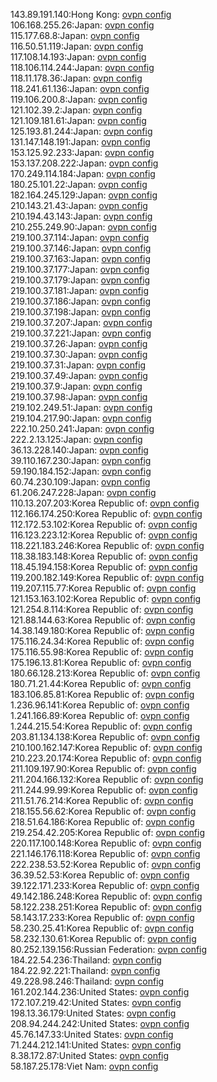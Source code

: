 143.89.191.140:Hong Kong: [ovpn config](vpn/143_89_191_140.ovpn)  
106.168.255.26:Japan: [ovpn config](vpn/106_168_255_26.ovpn)  
115.177.68.8:Japan: [ovpn config](vpn/115_177_68_8.ovpn)  
116.50.51.119:Japan: [ovpn config](vpn/116_50_51_119.ovpn)  
117.108.14.193:Japan: [ovpn config](vpn/117_108_14_193.ovpn)  
118.106.114.244:Japan: [ovpn config](vpn/118_106_114_244.ovpn)  
118.11.178.36:Japan: [ovpn config](vpn/118_11_178_36.ovpn)  
118.241.61.136:Japan: [ovpn config](vpn/118_241_61_136.ovpn)  
119.106.200.8:Japan: [ovpn config](vpn/119_106_200_8.ovpn)  
121.102.39.2:Japan: [ovpn config](vpn/121_102_39_2.ovpn)  
121.109.181.61:Japan: [ovpn config](vpn/121_109_181_61.ovpn)  
125.193.81.244:Japan: [ovpn config](vpn/125_193_81_244.ovpn)  
131.147.148.191:Japan: [ovpn config](vpn/131_147_148_191.ovpn)  
153.125.92.233:Japan: [ovpn config](vpn/153_125_92_233.ovpn)  
153.137.208.222:Japan: [ovpn config](vpn/153_137_208_222.ovpn)  
170.249.114.184:Japan: [ovpn config](vpn/170_249_114_184.ovpn)  
180.25.101.22:Japan: [ovpn config](vpn/180_25_101_22.ovpn)  
182.164.245.129:Japan: [ovpn config](vpn/182_164_245_129.ovpn)  
210.143.21.43:Japan: [ovpn config](vpn/210_143_21_43.ovpn)  
210.194.43.143:Japan: [ovpn config](vpn/210_194_43_143.ovpn)  
210.255.249.90:Japan: [ovpn config](vpn/210_255_249_90.ovpn)  
219.100.37.114:Japan: [ovpn config](vpn/219_100_37_114.ovpn)  
219.100.37.146:Japan: [ovpn config](vpn/219_100_37_146.ovpn)  
219.100.37.163:Japan: [ovpn config](vpn/219_100_37_163.ovpn)  
219.100.37.177:Japan: [ovpn config](vpn/219_100_37_177.ovpn)  
219.100.37.179:Japan: [ovpn config](vpn/219_100_37_179.ovpn)  
219.100.37.181:Japan: [ovpn config](vpn/219_100_37_181.ovpn)  
219.100.37.186:Japan: [ovpn config](vpn/219_100_37_186.ovpn)  
219.100.37.198:Japan: [ovpn config](vpn/219_100_37_198.ovpn)  
219.100.37.207:Japan: [ovpn config](vpn/219_100_37_207.ovpn)  
219.100.37.221:Japan: [ovpn config](vpn/219_100_37_221.ovpn)  
219.100.37.26:Japan: [ovpn config](vpn/219_100_37_26.ovpn)  
219.100.37.30:Japan: [ovpn config](vpn/219_100_37_30.ovpn)  
219.100.37.31:Japan: [ovpn config](vpn/219_100_37_31.ovpn)  
219.100.37.49:Japan: [ovpn config](vpn/219_100_37_49.ovpn)  
219.100.37.9:Japan: [ovpn config](vpn/219_100_37_9.ovpn)  
219.100.37.98:Japan: [ovpn config](vpn/219_100_37_98.ovpn)  
219.102.249.51:Japan: [ovpn config](vpn/219_102_249_51.ovpn)  
219.104.217.90:Japan: [ovpn config](vpn/219_104_217_90.ovpn)  
222.10.250.241:Japan: [ovpn config](vpn/222_10_250_241.ovpn)  
222.2.13.125:Japan: [ovpn config](vpn/222_2_13_125.ovpn)  
36.13.228.140:Japan: [ovpn config](vpn/36_13_228_140.ovpn)  
39.110.167.230:Japan: [ovpn config](vpn/39_110_167_230.ovpn)  
59.190.184.152:Japan: [ovpn config](vpn/59_190_184_152.ovpn)  
60.74.230.109:Japan: [ovpn config](vpn/60_74_230_109.ovpn)  
61.206.247.228:Japan: [ovpn config](vpn/61_206_247_228.ovpn)  
110.13.207.203:Korea Republic of: [ovpn config](vpn/110_13_207_203.ovpn)  
112.166.174.250:Korea Republic of: [ovpn config](vpn/112_166_174_250.ovpn)  
112.172.53.102:Korea Republic of: [ovpn config](vpn/112_172_53_102.ovpn)  
116.123.223.12:Korea Republic of: [ovpn config](vpn/116_123_223_12.ovpn)  
118.221.183.246:Korea Republic of: [ovpn config](vpn/118_221_183_246.ovpn)  
118.38.183.148:Korea Republic of: [ovpn config](vpn/118_38_183_148.ovpn)  
118.45.194.158:Korea Republic of: [ovpn config](vpn/118_45_194_158.ovpn)  
119.200.182.149:Korea Republic of: [ovpn config](vpn/119_200_182_149.ovpn)  
119.207.115.77:Korea Republic of: [ovpn config](vpn/119_207_115_77.ovpn)  
121.153.163.102:Korea Republic of: [ovpn config](vpn/121_153_163_102.ovpn)  
121.254.8.114:Korea Republic of: [ovpn config](vpn/121_254_8_114.ovpn)  
121.88.144.63:Korea Republic of: [ovpn config](vpn/121_88_144_63.ovpn)  
14.38.149.180:Korea Republic of: [ovpn config](vpn/14_38_149_180.ovpn)  
175.116.24.34:Korea Republic of: [ovpn config](vpn/175_116_24_34.ovpn)  
175.116.55.98:Korea Republic of: [ovpn config](vpn/175_116_55_98.ovpn)  
175.196.13.81:Korea Republic of: [ovpn config](vpn/175_196_13_81.ovpn)  
180.66.128.213:Korea Republic of: [ovpn config](vpn/180_66_128_213.ovpn)  
180.71.21.44:Korea Republic of: [ovpn config](vpn/180_71_21_44.ovpn)  
183.106.85.81:Korea Republic of: [ovpn config](vpn/183_106_85_81.ovpn)  
1.236.96.141:Korea Republic of: [ovpn config](vpn/1_236_96_141.ovpn)  
1.241.166.89:Korea Republic of: [ovpn config](vpn/1_241_166_89.ovpn)  
1.244.215.54:Korea Republic of: [ovpn config](vpn/1_244_215_54.ovpn)  
203.81.134.138:Korea Republic of: [ovpn config](vpn/203_81_134_138.ovpn)  
210.100.162.147:Korea Republic of: [ovpn config](vpn/210_100_162_147.ovpn)  
210.223.20.174:Korea Republic of: [ovpn config](vpn/210_223_20_174.ovpn)  
211.109.197.90:Korea Republic of: [ovpn config](vpn/211_109_197_90.ovpn)  
211.204.166.132:Korea Republic of: [ovpn config](vpn/211_204_166_132.ovpn)  
211.244.99.99:Korea Republic of: [ovpn config](vpn/211_244_99_99.ovpn)  
211.51.76.214:Korea Republic of: [ovpn config](vpn/211_51_76_214.ovpn)  
218.155.56.62:Korea Republic of: [ovpn config](vpn/218_155_56_62.ovpn)  
218.51.64.186:Korea Republic of: [ovpn config](vpn/218_51_64_186.ovpn)  
219.254.42.205:Korea Republic of: [ovpn config](vpn/219_254_42_205.ovpn)  
220.117.100.148:Korea Republic of: [ovpn config](vpn/220_117_100_148.ovpn)  
221.146.176.118:Korea Republic of: [ovpn config](vpn/221_146_176_118.ovpn)  
222.238.53.52:Korea Republic of: [ovpn config](vpn/222_238_53_52.ovpn)  
36.39.52.53:Korea Republic of: [ovpn config](vpn/36_39_52_53.ovpn)  
39.122.171.233:Korea Republic of: [ovpn config](vpn/39_122_171_233.ovpn)  
49.142.186.248:Korea Republic of: [ovpn config](vpn/49_142_186_248.ovpn)  
58.122.238.251:Korea Republic of: [ovpn config](vpn/58_122_238_251.ovpn)  
58.143.17.233:Korea Republic of: [ovpn config](vpn/58_143_17_233.ovpn)  
58.230.25.41:Korea Republic of: [ovpn config](vpn/58_230_25_41.ovpn)  
58.232.130.61:Korea Republic of: [ovpn config](vpn/58_232_130_61.ovpn)  
80.252.139.156:Russian Federation: [ovpn config](vpn/80_252_139_156.ovpn)  
184.22.54.236:Thailand: [ovpn config](vpn/184_22_54_236.ovpn)  
184.22.92.221:Thailand: [ovpn config](vpn/184_22_92_221.ovpn)  
49.228.98.246:Thailand: [ovpn config](vpn/49_228_98_246.ovpn)  
161.202.144.236:United States: [ovpn config](vpn/161_202_144_236.ovpn)  
172.107.219.42:United States: [ovpn config](vpn/172_107_219_42.ovpn)  
198.13.36.179:United States: [ovpn config](vpn/198_13_36_179.ovpn)  
208.94.244.242:United States: [ovpn config](vpn/208_94_244_242.ovpn)  
45.76.147.33:United States: [ovpn config](vpn/45_76_147_33.ovpn)  
71.244.212.141:United States: [ovpn config](vpn/71_244_212_141.ovpn)  
8.38.172.87:United States: [ovpn config](vpn/8_38_172_87.ovpn)  
58.187.25.178:Viet Nam: [ovpn config](vpn/58_187_25_178.ovpn)  
